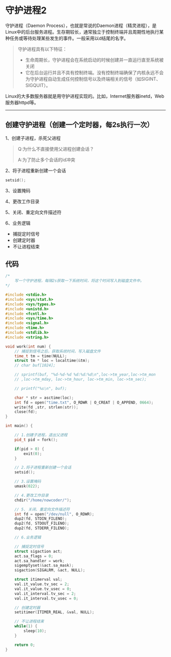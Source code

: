 # 守护进程2

守护进程（Daemon Process），也就是常说的Daemon进程（精灵进程），是Linux中的后台服务进程。生存期较长，通常独立于控制终端并且周期性地执行某种任务或等待处理某些发生的事件。一般采用以d结尾的名字。

> 守护进程具有以下特征：
>
> - 生命周期长，守护进程会在系统启动的时候创建并一直运行直至系统被关闭
> - 它在后台运行并且不具有控制终端。没有控制终端确保了内核永远不会为守护进程自动生成任何控制信号以及终端相关的信号（如SIGINT、SIGQUIT）。

Linux的大多数服务器就是用守护进程实现的。比如，Internet服务器inetd，Web服务器httpd等。

---

## 创建守护进程（创建一个定时器，每2s执行一次）

1、创建子进程，杀死父进程

> Q:为什么不直接使用父进程创建会话？
>
> A:为了防止多个会话的id冲突

2、将子进程重新创建一个会话

```cpp
setsid();
```

3、设置掩码

4、更改工作目录

5、关闭、重定向文件描述符

6、业务逻辑

- 捕捉定时信号
- 创建定时器
- 不让进程结束

## 代码

```cpp
/*
    写一个守护进程，每隔2s获取一下系统时间，将这个时间写入到磁盘文件中。
*/

#include <stdio.h>
#include <sys/stat.h>
#include <sys/types.h>
#include <unistd.h>
#include <fcntl.h>
#include <sys/time.h>
#include <signal.h>
#include <time.h>
#include <stdlib.h>
#include <string.h>

void work(int num) {
    // 捕捉到信号之后，获取系统时间，写入磁盘文件
    time_t tm = time(NULL);
    struct tm * loc = localtime(&tm);
    // char buf[1024];

    // sprintf(buf, "%d-%d-%d %d:%d:%d\n",loc->tm_year,loc->tm_mon
    // ,loc->tm_mday, loc->tm_hour, loc->tm_min, loc->tm_sec);

    // printf("%s\n", buf);

    char * str = asctime(loc);
    int fd = open("time.txt", O_RDWR | O_CREAT | O_APPEND, 0664);
    write(fd ,str, strlen(str));
    close(fd);
}

int main() {

    // 1.创建子进程，退出父进程
    pid_t pid = fork();

    if(pid > 0) {
        exit(0);
    }

    // 2.将子进程重新创建一个会话
    setsid();

    // 3.设置掩码
    umask(022);

    // 4.更改工作目录
    chdir("/home/nowcoder/");

    // 5. 关闭、重定向文件描述符
    int fd = open("/dev/null", O_RDWR);
    dup2(fd, STDIN_FILENO);
    dup2(fd, STDOUT_FILENO);
    dup2(fd, STDERR_FILENO);

    // 6.业务逻辑

    // 捕捉定时信号
    struct sigaction act;
    act.sa_flags = 0;
    act.sa_handler = work;
    sigemptyset(&act.sa_mask);
    sigaction(SIGALRM, &act, NULL);

    struct itimerval val;
    val.it_value.tv_sec = 2;
    val.it_value.tv_usec = 0;
    val.it_interval.tv_sec = 2;
    val.it_interval.tv_usec = 0;

    // 创建定时器
    setitimer(ITIMER_REAL, &val, NULL);

    // 不让进程结束
    while(1) {
        sleep(10);
    }

    return 0;
}
```

